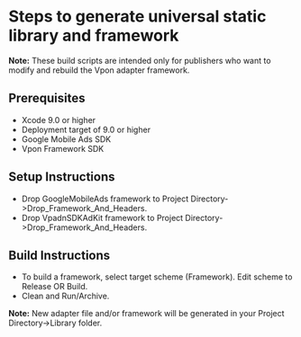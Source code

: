 # Steps to generate universal static library and framework

**Note:** These build scripts are intended only for publishers who want to
modify and rebuild the Vpon adapter framework.

## Prerequisites
- Xcode 9.0 or higher
- Deployment target of 9.0 or higher
- Google Mobile Ads SDK
- Vpon Framework SDK

## Setup Instructions
- Drop GoogleMobileAds framework to
Project Directory->Drop_Framework_And_Headers.
- Drop VpadnSDKAdKit framework to
Project Directory->Drop_Framework_And_Headers.

## Build Instructions
- To build a framework, select target scheme (Framework). Edit scheme to
Release OR Build.
- Clean and Run/Archive.

**Note:** New adapter file and/or framework will be generated in your
Project Directory->Library folder.
